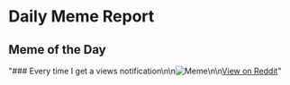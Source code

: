 # Daily Meme Report

## Meme of the Day
"### Every time I get a views notification\n\n![Meme](https://i.redd.it/w8gwleim8amf1.png)\n\n[View on Reddit](https://redd.it/1n4lizy)"
